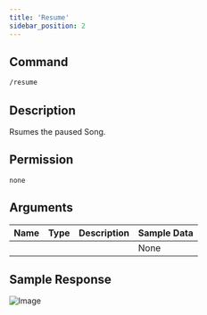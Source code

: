 ```yaml
---
title: 'Resume'
sidebar_position: 2
---
```


## Command
```txt
/resume
```

## Description
Rsumes the paused Song.

## Permission
`none`

## Arguments
| Name | Type | Description | Sample Data |
| ---- | ---- | ----------- | ----------- |
|  |  |  | None |

## Sample Response
![Image](https://cdn.herrtxbias.net/Discord_Buo1wxjHuY.png)
